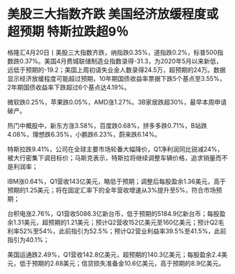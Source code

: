 # 美股三大指数齐跌 美国经济放缓程度或超预期 特斯拉跌超9％

格隆汇4月20日丨美股三大指数齐跌，纳指跌0.35%，道指跌0.2%，标普500指数跌0.37%。美国4月费城联储制造业指数录得-31.3，为2020年5月以来新低，远低于预期的-19.2；美国上周初请失业金人数录得24.5万，超预期的24万。数据显示经济放缓程度可能超过预期，10年期国债收益率票据下跌5个基点至3.55%，2年期国债收益率下跌超过6个基点达4.19%。

微软跌0.25%，苹果跌0.05%，AMD涨1.27%。3B家居跌超30%，最早本周申请破产。

热门中概股中，新东方涨3.58%，百度跌0.68%，拼多多跌0.71%，B站跌4.08%，理想跌6.35%，小鹏跌6.23%，蔚来跌6.14%。

特斯拉跌9.41%，公司在全球主要市场轮番大幅降价，Q1净利润同比锐减24%，被大行密集下调目标价；马斯克表示，特斯拉将继续调整车辆价格，追求销量而不是利润率；

IBM涨0.64%，Q1营收143亿美元，略低于预期；调整后每股盈余1.36美元，高于预期的1.25美元；将在固定汇率下的全年营收增速从3%提升至5%，符合市场预期；

台积电涨2.76%，Q1营收5086.3亿新台币，低于预期的5184.9亿新台币；每股盈余1.31美元，超预期的1.21美元；预计Q2营收152亿美元至160亿美元；预计Q2毛利率52%至54%，此前指引为52.5%；预计Q2营业利益率39.5%至41.5%，此前指引为40.1%；

美国运通跌2.49%，Q1营收142.8亿美元，超预期的140.3亿美元；每股盈余2.4美元，低于预期的2.68美元；信贷损失准备金10.6亿美元，高于预期的8.9亿美元。

